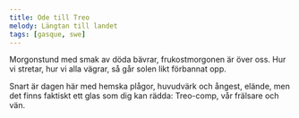 ```yaml
---
title: Ode till Treo
melody: Längtan till landet
tags: [gasque, swe]
---
```


Morgonstund med smak av döda bävrar,
frukostmorgonen är över oss.
Hur vi stretar, hur vi alla vägrar,
så går solen likt förbannat opp.

Snart är dagen här med hemska plågor,
huvudvärk och ångest, elände, men
det finns faktiskt ett glas som dig kan rädda:
Treo-comp, vår frälsare och vän.
